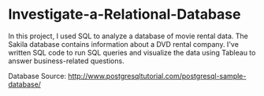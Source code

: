 # Investigate-a-Relational-Database

In this project, I used SQL to analyze a database of movie rental data. The Sakila database contains information about a DVD rental company. I've written SQL code to run SQL queries and visualize the data using Tableau to answer business-related questions.

Database Source: http://www.postgresqltutorial.com/postgresql-sample-database/

